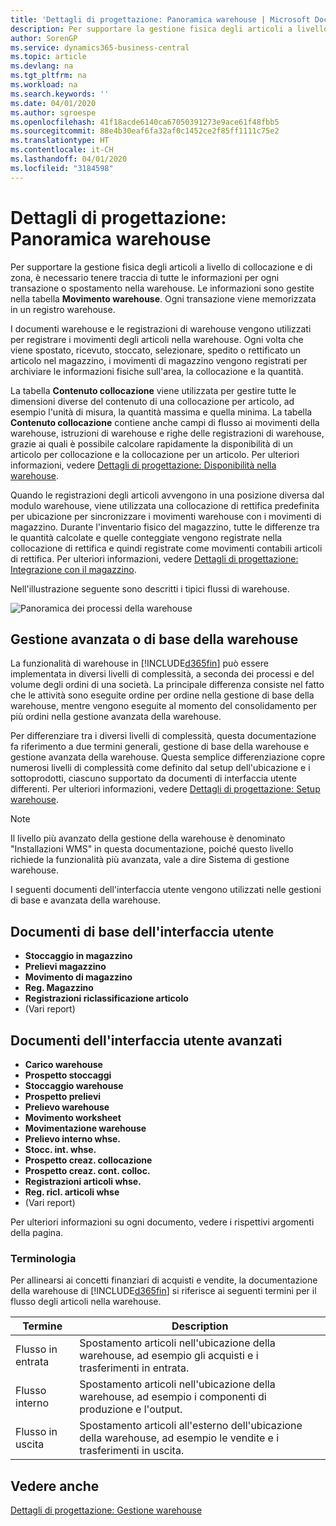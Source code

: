 ```yaml
---
title: 'Dettagli di progettazione: Panoramica warehouse | Microsoft Docs'
description: Per supportare la gestione fisica degli articoli a livello di collocazione e di zona, è necessario tenere traccia di tutte le informazioni per ogni transazione o spostamento nella warehouse. Le informazioni sono gestite nella tabella **Movimento warehouse**. Ogni transazione viene memorizzata in un registro warehouse.
author: SorenGP
ms.service: dynamics365-business-central
ms.topic: article
ms.devlang: na
ms.tgt_pltfrm: na
ms.workload: na
ms.search.keywords: ''
ms.date: 04/01/2020
ms.author: sgroespe
ms.openlocfilehash: 41f18acde6140ca67050391273e9ace61f48fbb5
ms.sourcegitcommit: 88e4b30eaf6fa32af0c1452ce2f85ff1111c75e2
ms.translationtype: HT
ms.contentlocale: it-CH
ms.lasthandoff: 04/01/2020
ms.locfileid: "3184598"
---
```

# <a name="design-details-warehouse-overview"></a>Dettagli di progettazione: Panoramica warehouse
Per supportare la gestione fisica degli articoli a livello di collocazione e di zona, è necessario tenere traccia di tutte le informazioni per ogni transazione o spostamento nella warehouse. Le informazioni sono gestite nella tabella **Movimento warehouse**. Ogni transazione viene memorizzata in un registro warehouse.  

I documenti warehouse e le registrazioni di warehouse vengono utilizzati per registrare i movimenti degli articoli nella warehouse. Ogni volta che viene spostato, ricevuto, stoccato, selezionare, spedito o rettificato un articolo nel magazzino, i movimenti di magazzino vengono registrati per archiviare le informazioni fisiche sull'area, la collocazione e la quantità.

La tabella **Contenuto collocazione** viene utilizzata per gestire tutte le dimensioni diverse del contenuto di una collocazione per articolo, ad esempio l'unità di misura, la quantità massima e quella minima. La tabella **Contenuto collocazione** contiene anche campi di flusso ai movimenti della warehouse, istruzioni di warehouse e righe delle registrazioni di warehouse, grazie ai quali è possibile calcolare rapidamente la disponibilità di un articolo per collocazione e la collocazione per un articolo. Per ulteriori informazioni, vedere [Dettagli di progettazione: Disponibilità nella warehouse](design-details-availability-in-the-warehouse.md).  

Quando le registrazioni degli articoli avvengono in una posizione diversa dal modulo warehouse, viene utilizzata una collocazione di rettifica predefinita per ubicazione per sincronizzare i movimenti warehouse con i movimenti di magazzino. Durante l'inventario fisico del magazzino, tutte le differenze tra le quantità calcolate e quelle conteggiate vengono registrate nella collocazione di rettifica e quindi registrate come movimenti contabili articoli di rettifica. Per ulteriori informazioni, vedere [Dettagli di progettazione: Integrazione con il magazzino](design-details-integration-with-inventory.md).  

Nell'illustrazione seguente sono descritti i tipici flussi di warehouse.  

![Panoramica dei processi della warehouse](media/design_details_warehouse_management_overview.png "Panoramica dei processi della warehouse")  

## <a name="basic-or-advanced-warehousing"></a>Gestione avanzata o di base della warehouse  
La funzionalità di warehouse in [!INCLUDE[d365fin](includes/d365fin_md.md)] può essere implementata in diversi livelli di complessità, a seconda dei processi e del volume degli ordini di una società. La principale differenza consiste nel fatto che le attività sono eseguite ordine per ordine nella gestione di base della warehouse, mentre vengono eseguite al momento del consolidamento per più ordini nella gestione avanzata della warehouse.  

 Per differenziare tra i diversi livelli di complessità, questa documentazione fa riferimento a due termini generali, gestione di base della warehouse e gestione avanzata della warehouse. Questa semplice differenziazione copre numerosi livelli di complessità come definito dal setup dell'ubicazione e i sottoprodotti, ciascuno supportato da documenti di interfaccia utente differenti. Per ulteriori informazioni, vedere [Dettagli di progettazione: Setup warehouse](design-details-warehouse-setup.md).  

> [!NOTE]  
>  Il livello più avanzato della gestione della warehouse è denominato "Installazioni WMS" in questa documentazione, poiché questo livello richiede la funzionalità più avanzata, vale a dire Sistema di gestione warehouse.  

 I seguenti documenti dell'interfaccia utente vengono utilizzati nelle gestioni di base e avanzata della warehouse.  

## <a name="basic-ui-documents"></a>Documenti di base dell'interfaccia utente  

-   **Stoccaggio in magazzino**  
-   **Prelievi magazzino**  
-   **Movimento di magazzino**  
-   **Reg. Magazzino**  
-   **Registrazioni riclassificazione articolo**  
-   (Vari report)  

## <a name="advanced-ui-documents"></a>Documenti dell'interfaccia utente avanzati  

-   **Carico warehouse**  
-   **Prospetto stoccaggi**  
-   **Stoccaggio warehouse**  
-   **Prospetto prelievi**  
-   **Prelievo warehouse**  
-   **Movimento worksheet**  
-   **Movimentazione warehouse**  
-   **Prelievo interno whse.**  
-   **Stocc. int. whse.**  
-   **Prospetto creaz. collocazione**  
-   **Prospetto creaz. cont. colloc.**  
-   **Registrazioni articoli whse.**  
-   **Reg. ricl. articoli whse**  
-   (Vari report)  

Per ulteriori informazioni su ogni documento, vedere i rispettivi argomenti della pagina.  

### <a name="terminology"></a>Terminologia  
Per allinearsi ai concetti finanziari di acquisti e vendite, la documentazione della warehouse di [!INCLUDE[d365fin](includes/d365fin_md.md)] si riferisce ai seguenti termini per il flusso degli articoli nella warehouse.  

|Termine|Description|  
|----------|---------------------------------------|  
|Flusso in entrata|Spostamento articoli nell'ubicazione della warehouse, ad esempio gli acquisti e i trasferimenti in entrata.|  
|Flusso interno|Spostamento articoli nell'ubicazione della warehouse, ad esempio i componenti di produzione e l'output.|  
|Flusso in uscita|Spostamento articoli all'esterno dell'ubicazione della warehouse, ad esempio le vendite e i trasferimenti in uscita.|  

## <a name="see-also"></a>Vedere anche  
 [Dettagli di progettazione: Gestione warehouse](design-details-warehouse-management.md)
